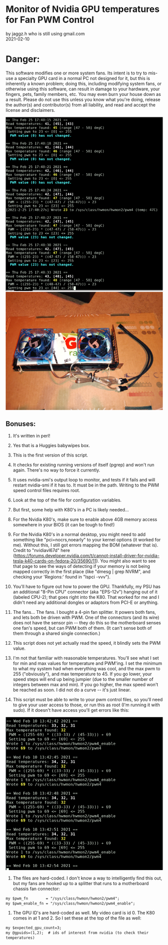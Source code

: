 # Monitor of Nvidia GPU temperatures for Fan PWM Control

by jaggz.h who is still using gmail.com  
2021-02-10

# Danger:

This software modifies one or more system fans.  Its intent is to try to mis-use
a specialty GPU card in a normal PC not designed for it, but this is inherently
a known problem; doing this, including modifying system fans, or otherwise
using this software, can result in damage to your hardware, your fingers, pets,
family members, etc.  You may even burn your house down as a result.  Please do
not use this unless you know what you're doing, release the author(s) and
contributor(s) from all liability, and read and accept the license and
disclaimers.

![GPU's being watched ](img/inuse-2021-02-25.png "Script monitoring temperatures")
![Fan-mount Prototype](img/prototype-2021-02-10.jpg "Fans mounted on box-cutout")

## Bonuses:
1. It's written in perl!
1. Yes that is a Huggies babywipes box.
1. This is the first version of this script.
1. It checks for existing running versions of itself (pgrep) and won't run again. There's no way to force it currently.
1. It uses nvidia-smi's output loop to monitor, and tests if it fails and will restart nvidia-smi if it has to.  It must be in the path.  Writing to the PWM speed control files requires root.
1. Look at the top of the file for configuration variables.
1. But first, some help with K80's in a PC is likely needed...
1. For the Nvidia K80's, make sure to enable above 4GB memory access somewhere in your BIOS (it can be tough to find!)
1. For the Nvidia K80's in a normal desktop, you might need to add something like "pci=nocrs,noearly" to your kernel options (it worked for me).  Without this, I still got errors mapping the BOM (whatever that is).  Credit to "nvidiavl67d" here (https://forums.developer.nvidia.com/t/cannot-install-driver-for-nvidia-tesla-k40-cards-on-fedora-20/35690/11).  You might also want to see that page to see the ways of detecting if your memory is not being mapped correctly in the first place (like "dmesg | grep NVRM", and checking your 'Regions:' found in "lspci -vvv").
1. You'll have to figure out how to power the GPU. Thankfully, my PSU has an additional "8-Pin CPU" connector (aka "EPS-12v") hanging out of it (labeled CPU-2); that goes right into the K80.  That worked for me and I didn't need any additional dongles or adaptors from PCI-E or anything.
1. The fans... The fans.  I bought a 4-pin fan splitter. It powers both fans, and lets both be driven with PWM.  One of the connectors (and its wire) does not have the sensor pin -- they do this so the motherboard senses one fan's speed, but can PWM both of them.  (It can't sense both of them through a shared single connection.)
1. This script does not yet actually read the speed, it blindly sets the PWM value.
1. I'm not that familiar with reasonable temperatures.  You'll see what I set for min and max values for temperature and PWM'ing.  I set the minimum to what my system had when everything was cool, and the max pwm to 255 ("obviously"), and max temperature to 45.  If you go lower, your speed steps will end up being jumpier (due to the smaller number of integers between max and min).  If you go higher, the max speed won't be reached as soon.  I did not do a curve -- it's just linear.

1. This script must be able to write to your pwm control files, so you'll need to give your user access to those, or run this as root (I'm running it with sudo). If it doesn't have access you'll get errors like this:

![PWM files inaccessiblePU's being watched ](img/idle-2021-02-10.png "Script failing to access PWM files")

1. The files are hard-coded. I don't know a way to intelligently find this out, but my fans are hooked up to a splitter that runs to a motherboard chassis fan connector:
```
my $pwm_fn        = "/sys/class/hwmon/hwmon2/pwm4";
my $pwm_enable_fn = "/sys/class/hwmon/hwmon2/pwm4_enable";
```

1. The GPU ID's are hard-coded as well. My video card is id 0. The K80 comes in at 1 and 2.  So I set these at the top of the file as well:
```
my $expected_gpu_count=3;
my @gpuids=(1,2);  # ids of interest from nvidia (to check their temperatures)
```


